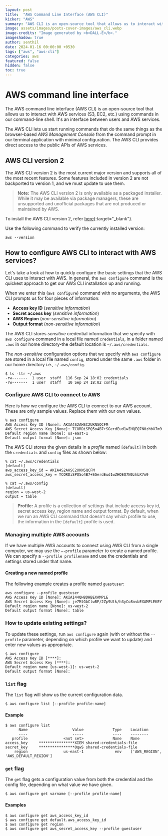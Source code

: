 ```yaml
---
layout: post
title:  "AWS Command Line Interface (AWS CLI)"
kicker: "AWS"
summary: "AWS CLI is an open-source tool that allows us to interact with AWS services using command-line shell commands."
image: assets/images/posts-cover-images/aws_cli.webp
image-credits: "Image generated by <b>DALL-E</b>."
imageshadow: true
author: senthil
date: 2024-01-16 00:00:00 +0530
tags: ["aws", "aws-cli"]
categories: aws
featured: false
hidden: false
toc: true
---
```


# AWS command line interface

The AWS command line interface (AWS CLI) is an open-source tool that allows us to interact with AWS services (S3, EC2, etc.) using commands in our command-line shell. It's an interface between users and AWS services. 

The AWS CLI lets us start running commands that do the same things as the browser-based *AWS Management Console* from the command prompt in our terminal application with minimal configuration. The AWS CLI provides direct access to the public APIs of AWS services.

## AWS CLI version 2

The AWS CLI version 2 is the most current major version and supports all of the most recent features. Some features included in version 2 are not backported to version 1, and we must update to use them.

> **Note:** The AWS CLI version 2 is only available as a packaged installer. While it may be available via package managers, these are unsupported and unofficial packages that are not produced or maintained by AWS.

To install the AWS CLI version 2, refer [here](https://docs.aws.amazon.com/cli/latest/userguide/getting-started-install.html){:target="_blank"}.

Use the following command to verify the currently installed version:

```shell
aws --version
```

## How to configure AWS CLI to interact with AWS services?

Let's take a look at how to quickly configure the basic settings that the AWS CLI uses to interact with AWS. In general, the `aws configure` command is the quickest approach to get our AWS CLI installation up and running.

When we enter this (`aws configure`) command with no arguments, the AWS CLI prompts us for four pieces of information:

- **Access key ID** (*sensitive information*)
- **Secret access key** (*sensitive information*)
- **AWS Region** (*non-sensitive information*)
- **Output format** (*non-sensitive information*)

The AWS CLI stores *sensitive* credential information that we specify with `aws configure` command in a local file named `credentials`, in a folder named `.aws` in our home directory-the default location is `~/.aws/credentials`. 

The *non-sensitive* configuration options that we specify with `aws configure` are stored in a local file named `config`, stored under the same `.aws` folder in our home directory i.e., `~/.aws/config`.

```shell
$ ls -ltr ~/.aws
-rw-------  1 user  staff  116 Sep 24 18:02 credentials
-rw-------  1 user  staff   10 Sep 24 18:02 config
```

### Configure AWS CLI to connect to AWS

Here is how we configure the AWS CLI to connect to our AWS account. These are only sample values. Replace them with our own values.

```shell
% aws configure
AWS Access Key ID [None]: AKIA4S2AHSC2UKNSQCFM
AWS Secret Access Key [None]: TCORDiSPQ5o4B7+SGerdEud1wZHQEQ7N0zhbX7m9
Default region name [None]: us-east-1
Default output format [None]: json
```

The AWS CLI stores the given details in a *profile* named `[default]` in both the `credentials` and `config` files as shown below: 

```shell
% cat ~/.aws/credentials
[default]
aws_access_key_id = AKIA4S2AHSC2UKNSQCFM
aws_secret_access_key = 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
```

```shell
% cat ~/.aws/config
[default]
region = us-west-2
output = table
```

> **Profile:** A profile is a collection of settings that include access key id, secret access key, region name and output format. By default, when we run an AWS CLI command that doesn't say which profile to use, the information in the `[default]` profile is used.

### Managing multiple AWS accounts

If we have multiple AWS accounts to connect using AWS CLI from a single computer, we may use the `—-profile` parameter to create a named profile. We can specify a `--profile profilename` and use the credentials and settings stored under that name.

#### Creating a new named profile

The following example creates a profile named `guestuser`:

```shell
aws configure --profile guestuser
AWS Access Key ID [None]: AKIAI44QH8DHBEXAMPLE
AWS Secret Access Key [None]: je7MtGbClwBF/2Zp9Utk/h3yCo8nvbEXAMPLEKEY
Default region name [None]: us-west-2
Default output format [None]: table
```

### How to update existing settings?

To update these settings, run `aws configure` again (with or without the `--profile` parameter, depending on which profile we want to update) and enter new values as appropriate.

```shell
$ aws configure
AWS Access Key ID [****]:
AWS Secret Access Key [****]:
Default region name [us-west-1]: us-west-2
Default output format [None]:
```

### `list` flag

The `list` flag will show us the current configuration data.

```shell
$ aws configure list [--profile profile-name]
```

#### Example

```shell
$ aws configure list
      Name                    Value             Type    Location
      ----                    -----             ----    --------
   profile                <not set>             None    None
access_key     ****************XIEM shared-credentials-file
secret_key     ****************OqwS shared-credentials-file
    region                us-east-1              env    ['AWS_REGION', 'AWS_DEFAULT_REGION']
```

### `get` flag

The `get` flag gets a configuration value from both the credential and the config file, depending on what value we have given.

```shell
$ aws configure get varname [--profile profile-name]
```

#### Examples

```shell
$ aws configure get aws_access_key_id
$ aws configure get default.aws_access_key_id
$ aws configure get region
$ aws configure get aws_secret_access_key --profile guestuser
```